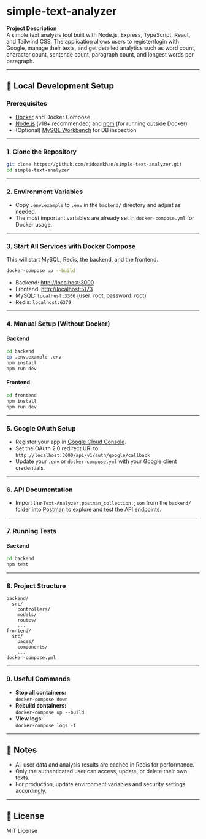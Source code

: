 # simple-text-analyzer

**Project Description**  
A simple text analysis tool built with Node.js, Express, TypeScript, React, and Tailwind CSS. The application allows users to register/login with Google, manage their texts, and get detailed analytics such as word count, character count, sentence count, paragraph count, and longest words per paragraph.

---

## 🚀 Local Development Setup

### Prerequisites

- [Docker](https://www.docker.com/products/docker-desktop) and Docker Compose
- [Node.js](https://nodejs.org/) (v18+ recommended) and [npm](https://www.npmjs.com/) (for running outside Docker)
- (Optional) [MySQL Workbench](https://dev.mysql.com/downloads/workbench/) for DB inspection

---

### 1. Clone the Repository

```sh
git clone https://github.com/ridoankhan/simple-text-analyzer.git
cd simple-text-analyzer
```

---

### 2. Environment Variables

- Copy `.env.example` to `.env` in the `backend/` directory and adjust as needed.
- The most important variables are already set in `docker-compose.yml` for Docker usage.

---

### 3. Start All Services with Docker Compose

This will start MySQL, Redis, the backend, and the frontend.

```sh
docker-compose up --build
```

- Backend: [http://localhost:3000](http://localhost:3000)
- Frontend: [http://localhost:5173](http://localhost:5173)
- MySQL: `localhost:3306` (user: root, password: root)
- Redis: `localhost:6379`

---

### 4. Manual Setup (Without Docker)

#### Backend

```sh
cd backend
cp .env.example .env
npm install
npm run dev
```

#### Frontend

```sh
cd frontend
npm install
npm run dev
```

---

### 5. Google OAuth Setup

- Register your app in [Google Cloud Console](https://console.cloud.google.com/).
- Set the OAuth 2.0 redirect URI to:  
  `http://localhost:3000/api/v1/auth/google/callback`
- Update your `.env` or `docker-compose.yml` with your Google client credentials.

---

### 6. API Documentation

- Import the `Text-Analyzer.postman_collection.json` from the `backend/` folder into [Postman](https://www.postman.com/) to explore and test the API endpoints.

---

### 7. Running Tests

#### Backend

```sh
cd backend
npm test
```

---

### 8. Project Structure

```
backend/
  src/
    controllers/
    models/
    routes/
    ...
frontend/
  src/
    pages/
    components/
    ...
docker-compose.yml
```

---

### 9. Useful Commands

- **Stop all containers:**  
  `docker-compose down`
- **Rebuild containers:**  
  `docker-compose up --build`
- **View logs:**  
  `docker-compose logs -f`

---

## 📢 Notes

- All user data and analysis results are cached in Redis for performance.
- Only the authenticated user can access, update, or delete their own texts.
- For production, update environment variables and security settings accordingly.

---

## 📝 License

MIT License

